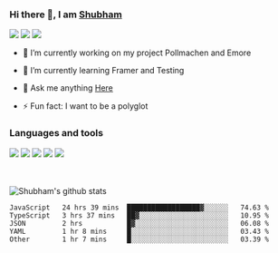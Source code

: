 ### Hi there 👋, I am <a href="https://shubhski.dev/" target="_blank">Shubham</a>

<a href="https://twitter.com/shubhski" target="_blank"><img src="https://img.icons8.com/color/48/000000/twitter.png"/></a>
<a href="https://www.linkedin.com/in/shubhski/" target="_blank"><img src="https://img.icons8.com/fluent/48/000000/linkedin.png"/></a>
<a href="mailto:shubham88ingh@gmail.com"><img src="https://img.icons8.com/ios/48/000000/important-mail.png"/></a>

- 🔭 I’m currently working on  my project Pollmachen and Emore
- 🌱 I’m currently learning Framer and Testing 

- 💬 Ask me anything [Here](https://github.com/shubhsk88/shubhsk88/issues)
- ⚡ Fun fact: I want to be a polyglot 

### Languages and tools


<div>
<img src="https://img.icons8.com/plasticine/48/000000/react.png"/>
<img src="https://img.icons8.com/color/48/000000/graphql.png"/>
<img src="https://img.icons8.com/color/48/000000/javascript.png"/>
<img src="https://img.icons8.com/color/48/000000/mongodb.png"/>
<img src="https://img.icons8.com/color/48/000000/nodejs.png"/>
</div>
<br/>
<br/>


![Shubham's github stats](https://github-readme-stats.vercel.app/api?username=shubhsk88&count_private=true&theme=theme=radical)
<!--START_SECTION:waka-->
```text
JavaScript   24 hrs 39 mins  ██████████████████▓░░░░░░   74.63 % 
TypeScript   3 hrs 37 mins   ██▓░░░░░░░░░░░░░░░░░░░░░░   10.95 % 
JSON         2 hrs           █▓░░░░░░░░░░░░░░░░░░░░░░░   06.08 % 
YAML         1 hr 8 mins     █░░░░░░░░░░░░░░░░░░░░░░░░   03.43 % 
Other        1 hr 7 mins     █░░░░░░░░░░░░░░░░░░░░░░░░   03.39 % 
```
<!--END_SECTION:waka-->

